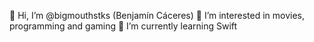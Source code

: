 👋 Hi, I’m @bigmouthstks (Benjamín Cáceres)
👀 I’m interested in movies, programming and gaming
🌱 I’m currently learning Swift

<!---
bigmouthstks/bigmouthstks is a ✨ special ✨ repository because its `README.md` (this file) appears on your GitHub profile.
You can click the Preview link to take a look at your changes.
--->
